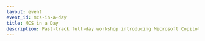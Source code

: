 ```yaml
---
layout: event
event_id: mcs-in-a-day
title: MCS in a Day
description: Fast-track full-day workshop introducing Microsoft Copilot Studio through hands-on labs covering declarative agents, custom agents, and autonomous AI
---
```


<!-- 
🎯 MCS IN A DAY EVENT PAGE
📝 Uses unified event.html layout with mcs-in-a-day-specific configuration
🔄 All content dynamically generated from lab-config.yml
-->
